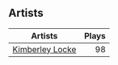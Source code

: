 ## Artists
Artists | Plays 
----- | -----: 
[Kimberley Locke](/artists/kimberley-locke-122102) | 98

